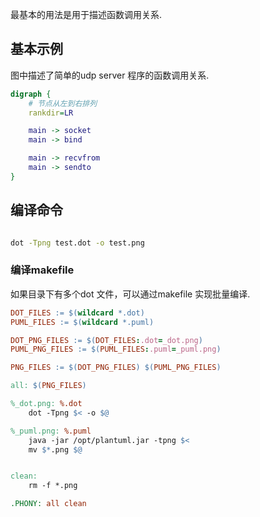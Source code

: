 
最基本的用法是用于描述函数调用关系.


## 基本示例

图中描述了简单的udp server 程序的函数调用关系.

```dot
digraph {
    # 节点从左到右排列
	rankdir=LR

	main -> socket
	main -> bind

	main -> recvfrom
	main -> sendto
}
```

## 编译命令

```bash

dot -Tpng test.dot -o test.png

```

### 编译makefile

如果目录下有多个dot 文件，可以通过makefile 实现批量编译.

```makefile
DOT_FILES := $(wildcard *.dot)
PUML_FILES := $(wildcard *.puml)

DOT_PNG_FILES := $(DOT_FILES:.dot=_dot.png)
PUML_PNG_FILES := $(PUML_FILES:.puml=_puml.png)

PNG_FILES := $(DOT_PNG_FILES) $(PUML_PNG_FILES)

all: $(PNG_FILES)

%_dot.png: %.dot
	dot -Tpng $< -o $@

%_puml.png: %.puml
	java -jar /opt/plantuml.jar -tpng $<
	mv $*.png $@


clean:
	rm -f *.png

.PHONY: all clean

```

